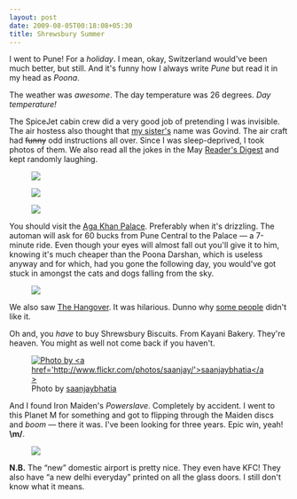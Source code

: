 ```yaml
---
layout: post
date: 2009-08-05T00:18:08+05:30
title: Shrewsbury Summer
---
```


I went to Pune! For a *holiday*. I mean, okay, Switzerland would've been much better, but still. And it's funny how I always write *Pune* but read it in my head as *Poona*.

The weather was *awesome*. The day temperature was 26 degrees. *Day temperature!*

The SpiceJet cabin crew did a very good job of pretending I was invisible. The air hostess also thought that [my sister's][sisblog] name was Govind. The air craft had <del>funny</del> odd instructions all over. Since I was sleep-deprived, I took photos of them. We also read all the jokes in the May [Reader's Digest][rd] and kept randomly laughing.

<figure>
	<a rel="lightbox" href="https://lh6.googleusercontent.com/-roAupVu9AUc/Ufqvutg5pUI/AAAAAAAAAuU/3RX64lR_C80/s628/DSC07445%2520SpiceJet%2520Door%2520Label.jpg">
		<img src="https://lh6.googleusercontent.com/-roAupVu9AUc/Ufqvutg5pUI/AAAAAAAAAuU/3RX64lR_C80/s628/DSC07445%2520SpiceJet%2520Door%2520Label.jpg">
	</a>
</figure>

<figure>
	<a rel="lightbox" href="https://lh6.googleusercontent.com/-OIAzQkzFPQ0/UfqvuoOlE6I/AAAAAAAAAuQ/YLC1gA3i4lA/s648/DSC07450-SpiceJet-Safety-Manual.jpg">
		<img src="https://lh6.googleusercontent.com/-OIAzQkzFPQ0/UfqvuoOlE6I/AAAAAAAAAuQ/YLC1gA3i4lA/s648/DSC07450-SpiceJet-Safety-Manual.jpg">
	</a>
</figure>

<figure>
	<a rel="lightbox" href="https://lh4.googleusercontent.com/-GB04mCdR8FY/Ufqvvcf8y6I/AAAAAAAAAug/ni0tAt8kTfk/s648/DSC07657-Spice-Jet-Flotation.jpg">
		<img src="https://lh4.googleusercontent.com/-GB04mCdR8FY/Ufqvvcf8y6I/AAAAAAAAAug/ni0tAt8kTfk/s648/DSC07657-Spice-Jet-Flotation.jpg">
	</a>
</figure>

You should visit the [Aga Khan Palace][aga]. Preferably when it's drizzling. The automan will ask for 60 bucks from Pune Central to the Palace — a 7-minute ride. Even though your eyes will almost fall out you'll give it to him, knowing it's much cheaper than the Poona Darshan, which is useless anyway and for which, had you gone the following day, you would've got stuck in amongst the cats and dogs falling from the sky.

<figure>
	<a rel="lightbox" href="https://lh4.googleusercontent.com/-guNWSFjLTYQ/UfqvvKc9nEI/AAAAAAAAAuo/axwWuK1S7vg/s648/DSC07519-Aga-Khan-Palace-Hedge.jpg">
		<img src="https://lh4.googleusercontent.com/-guNWSFjLTYQ/UfqvvKc9nEI/AAAAAAAAAuo/axwWuK1S7vg/s648/DSC07519-Aga-Khan-Palace-Hedge.jpg">
	</a>
</figure>

We also saw [The Hangover][hangover]. It was hilarious. Dunno why [some people][sancho] didn't like it.

Oh and, you *have* to buy Shrewsbury Biscuits. From Kayani Bakery. They're heaven. You might as well not come back if you haven't.

<figure>
	<a rel="lightbox" href="http://farm4.static.flickr.com/3131/2846142958_8ea6128baf.jpg">
		<img src="http://farm4.static.flickr.com/3131/2846142958_8ea6128baf.jpg" alt="Photo by <a href='http://www.flickr.com/photos/saanjay/'>saanjaybhatia</a>">
	</a>
	<figcaption>Photo by <a href='http://www.flickr.com/photos/saanjay/'>saanjaybhatia</a></figcaption>
</figure>

And I found Iron Maiden's *Powerslave*. Completely by accident. I went to this Planet M for something and got to flipping through the Maiden discs and *boom* — there it was. I've been looking for three years. Epic win, yeah! **\m/**.

<figure>
	<a rel="lightbox" href="https://lh3.googleusercontent.com/-gVaXO5v3XGk/UfqvvwOtMuI/AAAAAAAAAus/B2w0tqvMCKo/s648/DSC07681%2520Iron%2520Maiden%2520-%2520Powerslave.jpg">
		<img src="https://lh3.googleusercontent.com/-gVaXO5v3XGk/UfqvvwOtMuI/AAAAAAAAAus/B2w0tqvMCKo/s648/DSC07681%2520Iron%2520Maiden%2520-%2520Powerslave.jpg">
	</a>
</figure>

**N.B.** The “new” domestic airport is pretty nice. They even have KFC! They also have “a new delhi everyday” printed on all the glass doors. I still don't know what it means.

[sisblog]: http://partingthesilk.blogspot.com/
[rd]: http://en.wikipedia.org/wiki/Reader%27s_digest
[aga]: http://en.wikipedia.org/wiki/Aga_Khan_Palace
[hangover]: http://www.imdb.com/title/tt1119646/
[sancho]: http://sancharib.wordpress.com/2009/07/04/jimmy-choo-stilettoes-anyone/